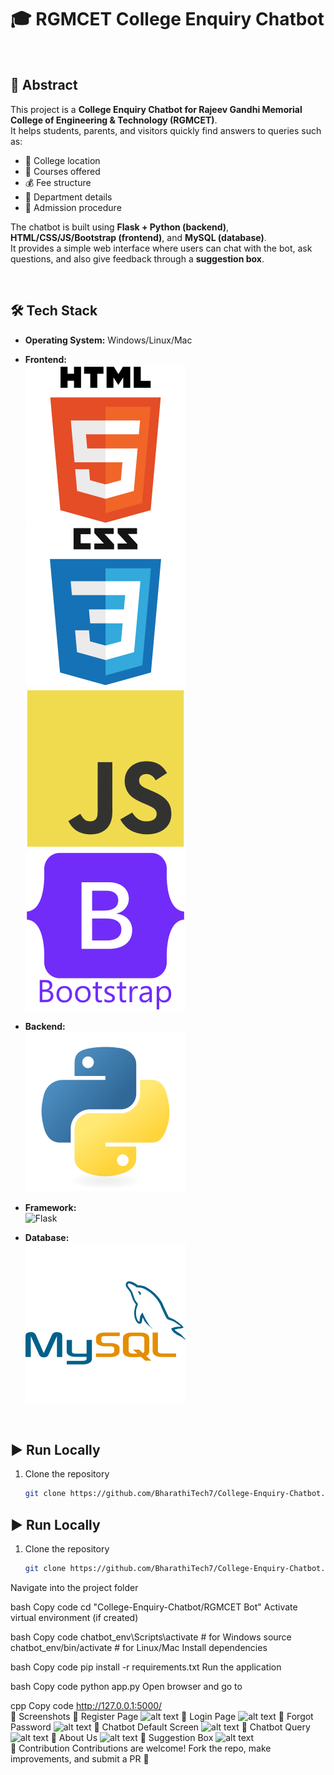 # 🎓 RGMCET College Enquiry Chatbot  

<br>

## 📌 Abstract  

This project is a **College Enquiry Chatbot for Rajeev Gandhi Memorial College of Engineering & Technology (RGMCET)**.  
It helps students, parents, and visitors quickly find answers to queries such as:  

- 📍 College location  
- 📖 Courses offered  
- 💰 Fee structure  
- 🏫 Department details  
- 📑 Admission procedure  

The chatbot is built using **Flask + Python (backend)**, **HTML/CSS/JS/Bootstrap (frontend)**, and **MySQL (database)**.  
It provides a simple web interface where users can chat with the bot, ask questions, and also give feedback through a **suggestion box**.  

<br>

## 🛠️ Tech Stack  

- **Operating System:** Windows/Linux/Mac  
- **Frontend:**  
  ![HTML5](https://raw.githubusercontent.com/devicons/devicon/master/icons/html5/html5-original-wordmark.svg)  
  ![CSS3](https://raw.githubusercontent.com/devicons/devicon/master/icons/css3/css3-original-wordmark.svg)  
  ![JavaScript](https://raw.githubusercontent.com/devicons/devicon/master/icons/javascript/javascript-original.svg)  
  ![Bootstrap](https://raw.githubusercontent.com/devicons/devicon/master/icons/bootstrap/bootstrap-plain-wordmark.svg)  

- **Backend:**  
  ![Python](https://raw.githubusercontent.com/devicons/devicon/master/icons/python/python-original.svg)  

- **Framework:**  
  ![Flask](https://www.vectorlogo.zone/logos/pocoo_flask/pocoo_flask-icon.svg)  

- **Database:**  
  ![MySQL](https://raw.githubusercontent.com/devicons/devicon/master/icons/mysql/mysql-original-wordmark.svg)  

<br>

## ▶️ Run Locally  

1. Clone the repository  
   ```bash
   git clone https://github.com/BharathiTech7/College-Enquiry-Chatbot.git

## ▶️ Run Locally  

1. Clone the repository  
   ```bash
   git clone https://github.com/BharathiTech7/College-Enquiry-Chatbot.git
Navigate into the project folder

bash
Copy code
cd "College-Enquiry-Chatbot/RGMCET Bot"
Activate virtual environment (if created)

bash
Copy code
chatbot_env\Scripts\activate   # for Windows
source chatbot_env/bin/activate # for Linux/Mac
Install dependencies

bash
Copy code
pip install -r requirements.txt
Run the application

bash
Copy code
python app.py
Open browser and go to

cpp
Copy code
http://127.0.0.1:5000/
<br>
📸 Screenshots
🔹 Register Page
    ![alt text](Images_ss/register.png)
🔹 Login Page
    ![alt text](Images_ss/login.png)
🔹 Forgot Password
    ![alt text](Images_ss/forgot_password.png)
🔹 Chatbot Default Screen
    ![alt text](Images_ss/default_page.png)
🔹 Chatbot Query
    ![alt text](Images_ss/chatbot_query1.png)
🔹 About Us
    ![alt text](Images_ss/about_us.png)
🔹 Suggestion Box
    ![alt text](suggestions_box.png)
<br>
📢 Contribution
Contributions are welcome! Fork the repo, make improvements, and submit a PR 🚀

<br>
